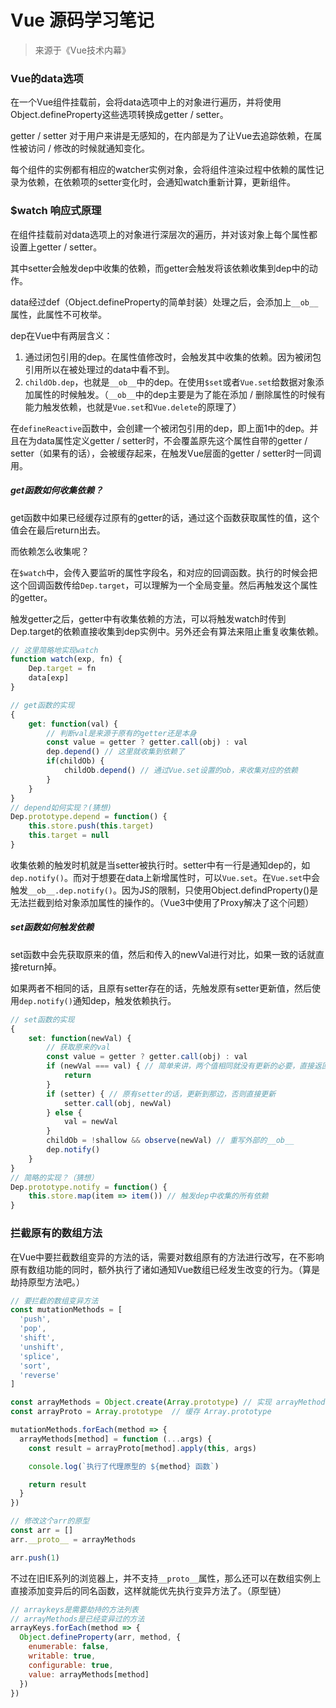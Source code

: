 # Vue 源码学习笔记

> 来源于《Vue技术内幕》

### Vue的data选项

在一个Vue组件挂载前，会将data选项中上的对象进行遍历，并将使用Object.defineProperty这些选项转换成getter / setter。

getter / setter 对于用户来讲是无感知的，在内部是为了让Vue去追踪依赖，在属性被访问 / 修改的时候就通知变化。

每个组件的实例都有相应的watcher实例对象，会将组件渲染过程中依赖的属性记录为依赖，在依赖项的setter变化时，会通知watch重新计算，更新组件。



### $watch 响应式原理

在组件挂载前对data选项上的对象进行深层次的遍历，并对该对象上每个属性都设置上getter / setter。

其中setter会触发dep中收集的依赖，而getter会触发将该依赖收集到dep中的动作。

data经过def（Object.defineProperty的简单封装）处理之后，会添加上`__ob__`属性，此属性不可枚举。



dep在Vue中有两层含义：

1. 通过闭包引用的dep。在属性值修改时，会触发其中收集的依赖。因为被闭包引用所以在被处理过的data中看不到。
2. `childOb.dep`，也就是`__ob__`中的dep。在使用`$set`或者`Vue.set`给数据对象添加属性的时候触发。（`__ob__`中的dep主要是为了能在添加 / 删除属性的时候有能力触发依赖，也就是`Vue.set`和`Vue.delete`的原理了）

在`defineReactive`函数中，会创建一个被闭包引用的dep，即上面1中的dep。并且在为data属性定义getter / setter时，不会覆盖原先这个属性自带的getter / setter（如果有的话），会被缓存起来，在触发Vue层面的getter / setter时一同调用。



##### get函数如何收集依赖？

get函数中如果已经缓存过原有的getter的话，通过这个函数获取属性的值，这个值会在最后return出去。

而依赖怎么收集呢？

在`$watch`中，会传入要监听的属性字段名，和对应的回调函数。执行的时候会把这个回调函数传给`Dep.target`，可以理解为一个全局变量。然后再触发这个属性的getter。

触发getter之后，getter中有收集依赖的方法，可以将触发watch时传到Dep.target的依赖直接收集到dep实例中。另外还会有算法来阻止重复收集依赖。

```javascript
// 这里简略地实现watch
function watch(exp, fn) {
    Dep.target = fn
    data[exp]
}

// get函数的实现
{
    get: function(val) {
        // 判断val是来源于原有的getter还是本身
        const value = getter ? getter.call(obj) : val
        dep.depend() // 这里就收集到依赖了
        if(childOb) {
            childOb.depend() // 通过Vue.set设置的ob，来收集对应的依赖
        }
    }
}
// depend如何实现？(猜想)
Dep.prototype.depend = function() {
    this.store.push(this.target)
    this.target = null
}
```

收集依赖的触发时机就是当setter被执行时。setter中有一行是通知dep的，如`dep.notify()`。而对于想要在data上新增属性时，可以`Vue.set`。在`Vue.set`中会触发`__ob__.dep.notify()`。因为JS的限制，只使用Object.defindProperty()是无法拦截到给对象添加属性的操作的。（Vue3中使用了Proxy解决了这个问题）



##### set函数如何触发依赖

set函数中会先获取原来的值，然后和传入的newVal进行对比，如果一致的话就直接return掉。

如果两者不相同的话，且原有setter存在的话，先触发原有setter更新值，然后使用`dep.notify()`通知dep，触发依赖执行。

```javascript
// set函数的实现
{
    set: function(newVal) {
        // 获取原来的val
        const value = getter ? getter.call(obj) : val
        if (newVal === val) { // 简单来讲，两个值相同就没有更新的必要，直接返回掉
            return 
        }
        if (setter) { // 原有setter的话，更新到那边，否则直接更新
            setter.call(obj, newVal)
        } else {
            val = newVal
        }
		childOb = !shallow && observe(newVal) // 重写外部的__ob__
        dep.notify()
    } 
}
// 简略的实现？（猜想）
Dep.prototype.notify = function() {
    this.store.map(item => item()) // 触发dep中收集的所有依赖
}
```



### 拦截原有的数组方法

在Vue中要拦截数组变异的方法的话，需要对数组原有的方法进行改写，在不影响原有数组功能的同时，额外执行了诸如通知Vue数组已经发生改变的行为。（算是劫持原型方法吧。）

```javascript
// 要拦截的数组变异方法
const mutationMethods = [
  'push',
  'pop',
  'shift',
  'unshift',
  'splice',
  'sort',
  'reverse'
]

const arrayMethods = Object.create(Array.prototype) // 实现 arrayMethods.__proto__ === Array.prototype
const arrayProto = Array.prototype  // 缓存 Array.prototype

mutationMethods.forEach(method => {
  arrayMethods[method] = function (...args) {
    const result = arrayProto[method].apply(this, args)

    console.log(`执行了代理原型的 ${method} 函数`)

    return result
  }
})

// 修改这个arr的原型
const arr = []
arr.__proto__ = arrayMethods

arr.push(1)
```

不过在旧IE系列的浏览器上，并不支持`__proto__`属性，那么还可以在数组实例上直接添加变异后的同名函数，这样就能优先执行变异方法了。（原型链）

```javascript
// arraykeys是需要劫持的方法列表
// arrayMethods是已经变异过的方法
arrayKeys.forEach(method => {
  Object.defineProperty(arr, method, {
    enumerable: false,
    writable: true,
    configurable: true,
    value: arrayMethods[method]
  })
})
```

